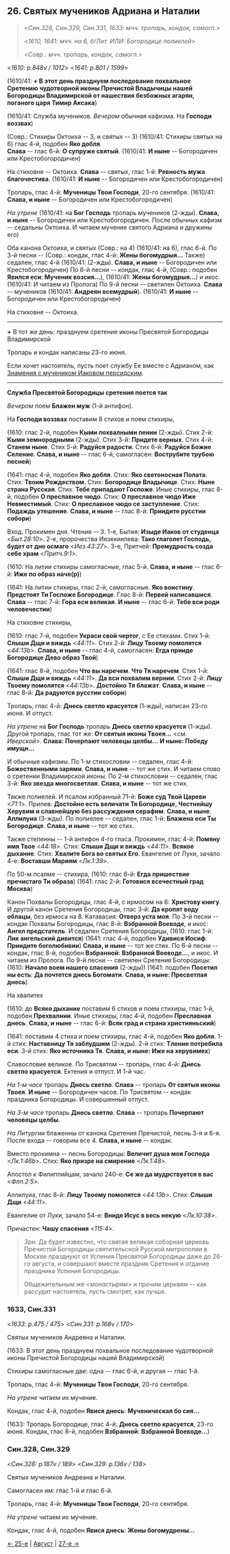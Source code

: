 ## 26. Святых мучеников Адриана и Наталии

> <*Син.328, Син.329, Син.331, 1633: мчч. тропарь, кондак, самогл.*>
>
> <*1610, 1641: мчч. на 6, б/Лит. ИЛИ: Богородице полиелей*>
>
> <*Совр.: мчч. тропарь, кондак, самогл.*>

<*1610: p.848v / 1012*>
<*1641: p.801 / 1599*>

(1610/41: **+ В этот день празднуем последование похвальное Сретению чудотворной иконы Пречистой Владычицы нашей Богородицы Владимирской от нашествия безбожных агарян, поганого царя Тимир Аксака**)

(1610/41: Служба мучеников. *Вечером* обычная кафизма. На **Господи воззвах**)

(Совр.: Стихиры Октоиха -- 3, и святых -- 3)
(1610/41: Стихиры святых на 6)
глас 4-й, подобен **Яко добля**.  
**Слава** -- глас 6-й: **О супруже святый**.
(1610/41: **И ныне** -- Богородичен или Крестобогородичен)

На стиховне -- Октоиха. 
**Слава** -- святых, глас 1-й: **Ревность мужа благочестива**.
(1610/41: **И ныне** -- Богородичен или Крестобогородичен)

Тропарь, глас 4-й: **Мученицы Твои Господи**, 20-го сентября.
(1610/41: **Слава, и ныне** -- Богородичен или Крестобогородичен)

*На утрене* (1610/41: на **Бог Господь** тропарь мучеников (2-жды).
**Слава, и ныне** -- Богородичен или Крестобогородичен.
После обычных кафизм -- седальны Октоиха. И читаем мучение святого Адриана и дружины его)

Оба канона Октоиха, и святых (Совр.: на 4) (1610/41: на 6), глас 6-й.
По 3-й песни -- (Совр.: кондак, глас 4-й: **Жены богомудрыя...** Также) 
седален, глас 4-й (1610/41: (2-жды). **Слава, и ныне** -- Богородичен или Крестобогородичен) 
По 6-й песни -- кондак, глас 4-й, 
(Совр.: подобен **Явился еси**: **Мученик возсия...**),
(1610/41: **Жены богомудрыя...**)
и икос. (1610/41: И читаем из Пролога)
По 9-й песни -- светилен Октоиха. **Слава** -- мучеников (1610/41: **Андреян всемудрый**). 
(1610/41: **И ныне** -- Богородичен или Крестобогородичен)

На стиховне -- Октоиха. 

---

**+** В тот же день: празднуем сретение иконы Пресвятой Богородицы Владимирской

Тропарь и кондак написаны 23-го июня. 

Если хочет настоятель, пусть поет службу Ее вместе с Адрианом, 
как [Знамения с мучеником Иаковом персидским](../11_november/11_27_SAB.ru.md).

---

**Служба Пресвятой Богородицы сретения поется так**

*Вечером* поем **Блажен муж** (1-й антифон). 

На **Господи воззвах** поставим 8 стихов и поем стихиры, 

(1610: глас 2-й, подобен **Кыми похвалными пении** (2-жды). 
Стих 2-й: **Кыми земнородными** (2-жды). 
Стих 3-й: **Придете верных**. 
Стих 4-й: **Станем ныне**. 
Стих 5-й: **Радуйся радости**. 
Стих 6-й: **Радуйся Божие Селение**. 
**Слава, и ныне** -- глас 6-й, самогласен: **Вострубите трубою песней**)

(1641: глас 4-й, подобен **Яко добля**. 
Стих: **Яко светоносная Полата**. 
Стих: **Твоим Рождеством**. 
Стих: **Богородице Владычице**. 
Стих: **Ныне страна Русская**. 
Стих: **Тебе припадают Госпоже**. 
Иные стихиры, глас 8-й, подобен **О преславное чюдо**. 
Стих: **О преславное чюдо Иже Невместимый**. 
Стих: **О преславное чюдо се заступление**. 
Стих: **Подаждь утешение**.
**Слава, и ныне** -- глас 8-й: **Приидите русстии собори**)

Вход. Прокимен дня. Чтения -- 3.
1-е, Бытия: **Изыде Иаков от студенца** <*Быт.28:10*>.
2-е, пророчества Иезекиилева: **Тако глаголет Господь, будет от дне осмаго** <*Иез.43:27*>.
3-е, Притчей: **Премудрость созда себе храм** <*Притч.9:1*>.

(1610: На литии стихиры самогласные, глас 5-й. 
**Слава, и ныне** -- глас 6-й: **Иже по образ наче(р)**)

(1641: На литии стихиры, глас 2-й, самогласные. 
**Яко воистину**. 
**Предстоят Ти Госпоже Богородице**.
Глас 8-й: **Первей написавшися**. 
**Слава** -- глас 7-й: **Гора еси великая**. 
**И ныне** -- глас 6-й: **Тебе вси роди человечестии**)

На стиховне стихиры,

(1610: глас 7-й, подобен **Украси свой чертог**, с Ее стихами.
Стих 1-й: **Слыши Дщи и виждь** <*44:11*>. 
Стих 2-й: **Лицу Твоему помолятся** <*44:13b*>. 
**Слава, и ныне** -- глас 4-й, самогласен: **Егда прииде Богородице Дево образ Твой**) 

(1641: глас 8-й, подобен **Что вы наречем**.
**Что Тя наречем**. 
Стих 1-й: **Слыши Дщи и виждь** <*44:11*>. 
**Да вси похвалим вернии**. 
Стих 2-й: **Лицу Твоему помолятся** <*44:13b*>. 
**Достойно Тя блажат**. 
**Слава, и ныне** -- глас 8-й: **Да радуются русстии собори**)

Тропарь, глас 4-й: **Днесь светло красуется** (1-жды), написан 23-го июня. 
И отпуст. 

*На утрене* на **Бог Господь** тропарь **Днесь светло красуется** (1-жды). 
Другой тропарь, глас тот же: **От святыя иконы Твоея...** <*см. Иверской*>. 
**Слава: Почерпают человецы целбы...** 
**И ныне: Победу имущи...** 

И обычные кафизмы. 
По 1-м стихословии -- седален, глас 4-й: **Божественными зарями**. 
**Слава, и ныне** -- тот же стих. И читаем слово о сретении Владимирской иконы. 
По 2-м стихословии -- седален, глас 3-й: **Яко звезда многосветлая**.
**Слава, и ныне** -- тот же стих. 

Также полиелей. И псалом избранный 71-й: **Боже суд Твой Цареви** <*71:1*>. 
Припев: **Достойно есть величати Тя Богородице, Честнейшу Херувим и славнейшую без 
рассуждения серафим**. 
**Слава, и ныне**. **Аллилуиа** (3-жды). 
По полиелее -- седален, глас 1-й: **Блажена еси Ты Богородице**.
**Слава, и ныне** -- тот же стих. 

Также степенны -- 1-й антифон 4-го гласа.
Прокимен, глас 4-й: **Помяну имя Твое** <*44:18*>.
Стих: **Слыши Дщи и виждь** <*44:11*>.
**Всякое дыхание**. Стих: **Хвалите Бога во святых Его**. 
Евангелие от Луки, зачало 4-е: **Воставши Мариям** <*Лк.1:39*>.

По 50-м псалме -- стихира,
(1610: глас 6-й: **Егда пришествие пречистаго Ти образа**)
(1641: глас 2-й: **Готовися всечестный град Москва**)

Канон Похвалы Богородицы, глас 4-й, с ирмосом на 6: **Христову книгу**. 
И другой канон Сретения Богородицы, глас 3-й: **Да кропят воду облацы**, без ирмоса на 8. 
Катавасия: **Отверз уста моя**. 
По 3-й песни -- кондак Похвалы Богородицы, глас 8-й: **Взбранной Воеводе**, 
и икос: **Ангел предстатель**. 
И седален Сретения Богородицы,
(1610: глас 1-й: **Лик ангельский дивится**)
(1641: глас 4-й, подобен **Удивися Иосиф**: **Приидите боголюбивии**)
**Слава, и ныне** -- тот же стих. 
По 6-й песни -- кондак, глас 8-й, подобен **Взбранной**: **Взбранной Воеводе...**, и икос. 
И читаем из Пролога. 
По 9-й песни -- светилен Сретения Богородицы:
(1610: **Начало воем нашего спасения** (2-жды))
(1641: подобен **Посетил ны есть**: **Да почтется днесь Богомати**. 
**Слава, и ныне: Пресветлая днесь**)

На хвалитех

(1610: до **Всяко дыхание** поставим 6 стихов и поем стихиры, глас 1-й, 
подобен **Прехвалнии**. Иные стихиры, глас 4-й, подобен **Преславная днесь**. 
**Слава, и ныне** -- глас 6-й: **Всяк град и страна християньский**)

(1641: поставим 4 стиха и поем стихиры, глас 4-й, подобен **Яко добля**. 
1-й стих: **Наставницу Тя заблудшим** (2-жды). 
2-й стих: **Тление потребила еси**. 
3-й стих: **Яко источника Тя**. 
**Слава, и ныне: Иже на херувимех**)

Славословие великое. 
По Трисвятом -- тропарь, глас 4-й: **Днесь светло красуется**. 
Ектения и отпуст. И 1-й час. 

*На 1-м часе* тропарь **Днесь светло**. **Слава** -- тропарь **От святыя иконы Твоея**. 
**И ныне** -- Богородичен часов. По Трисвятом -- кондак праздника Богородицы. 
И совершенный отпуст. 

*На 3-м часе* тропарь **Днесь светло**. **Слава** -- тропарь **Почерпают человецы целбы**.

*На Литургии* блаженны от канона Сретения Пречистой, песнь 3-я и 6-я. 
После входа -- говорим все 4. **Слава, и ныне** -- кондак. 

Вместо прокимна -- песнь Богородицы: **Величит душа моя Господа** <*Лк.1:46b*>. 
Стих: **Яко призре на смирение** <*Лк.1:48*>.

Апостол к Филиппийцам, зачало 240-е: **Се же да мудрствуется в вас** <*Флп.2:5*>.

Аллилуиа, глас 8-й: **Лицу Твоему помолятся** <*44:13b*>. 
Стих: **Слыши Дщи** <*44:11*>. 

Евангелие от Луки, зачало 54-е: **Вниде Исус в весь некую** <*Лк.10:38*>.

Причастен: **Чашу спасения** <*115:4*>.

> *Зри:* Да будет известно, что святая великая соборная церковь Пречистой Богородицы 
> святительской Русской митрополии в Москве празднуют от Успения Пресвятой Богородицы 
> даже до 26-го августа, и совершают вместе праздник Сретения и отдание праздника 
> Успения Богородицы. 
>  
> Общежительным же <*монастырям*> и прочим церквям -- как рассудит настоятель, пусть смотрят, как лучше. 

### 1633, Син.331

<*1633: p.475 / 475*>
<*Син.331: p.168v / 170*>

Святых мучеников Андреяна и Наталии.

(1633: В этот день празднуем похвальное последование чудотворной иконы Пречистой Богородицы нашей Владимирской)

Стихиры самогласные две: одна -- глас 6-й, и другая -- глас 1-й. 

Тропарь, глас 4-й: **Мученицы Твои Господи**, 20-го сентября. 

*На утрене* читаем их мучение. 

Кондак, глас 4-й, подобен **Явися днесь**: **Мученическая бо сия...** 

(1633: Тропарь Богородице, глас 4-й: **Днесь светло красуется**, 23-го июня.
Кондак, глас 8-й, подобен **Взбранной**: **Взбранной Воеводе...**)

### Син.328, Син.329

<*Син.328: p.187v / 189*>
<*Син.329: p.136v / 138*>

Святых мучеников Андреана и Наталии.

Самогласен им: глас 1-й и глас 6-й.

Тропарь, глас 4-й: **Мученицы Твои Господи**, 20-го сентября.

*На утрене* читаем их мучение.

Кондак, глас 4-й, подобен **Явися днесь**: **Жены богомудрены...**

[← 25-е](08_25_SAB.ru.md) | [Август](README.md#26-й) | [27-е →](08_27_SAB.ru.md)
